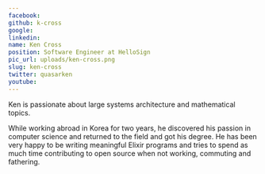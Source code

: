 ```yaml
---
facebook: 
github: k-cross
google: 
linkedin: 
name: Ken Cross
position: Software Engineer at HelloSign
pic_url: uploads/ken-cross.png
slug: ken-cross
twitter: quasarken
youtube: 
---
```

<p>Ken is passionate about large systems architecture and mathematical topics.</p>

<p>While working abroad in Korea for two years, he discovered his passion in computer science and returned to the field and got his degree. He has been very happy to be writing meaningful Elixir programs and tries to spend as much time contributing to open source when not working, commuting and fathering.<br />
&nbsp;</p>
